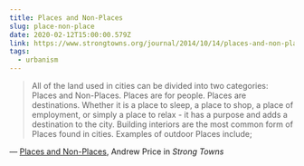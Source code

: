 ```yaml
---
title: Places and Non-Places
slug: place-non-place
date: 2020-02-12T15:00:00.579Z
link: https://www.strongtowns.org/journal/2014/10/14/places-and-non-places
tags:
  - urbanism
---
```


> All of the land used in cities can be divided into two categories: Places and Non-Places. Places are for people. Places are destinations. Whether it is a place to sleep, a place to shop, a place of employment, or simply a place to relax - it has a purpose and adds a destination to the city. Building interiors are the most common form of Places found in cities. Examples of outdoor Places include;

&mdash; [Places and Non-Places](https://www.strongtowns.org/journal/2014/10/14/places-and-non-places), Andrew Price in _Strong Towns_
